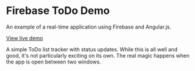 # Firebase ToDo Demo
An example of a real-time application using Firebase and Angular.js.

[View live demo](https://rawgit.com/selmadelgado/AngularJS-Todo/master/index.html)

A simple ToDo list tracker with status updates. While this is all well and good, it's not particularly exciting on its own. The real magic happens when the app is open between two windows.
